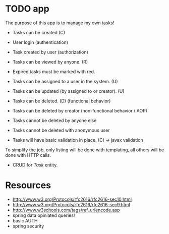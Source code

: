TODO app
========
The purpose of this app is to manage my own tasks!

* Tasks can be created (C)
* User login (authentication)
* Task created by user (authorization)

* Tasks can be viewed by anyone. (R)
* Expired tasks must be marked with red.
* Tasks can be assigned to a user in the system. (U) 
* Tasks can be updated (by assigned to or creator). (U)
* Tasks can be deleted. (D)                (functional behavior)
* Tasks can be deleted by creator          (non-functional behavior / AOP)
* Tasks cannot be deleted by anyone else   
* Tasks cannot be deleted with anonymous user

* Tasks will have basic validation in place. (C) -> javax validation 

To simplify the job, only listing will be done with templating, all others will
be done with HTTP calls.

* CRUD for _Task_ entity.


Resources
=========
* http://www.w3.org/Protocols/rfc2616/rfc2616-sec10.html
* http://www.w3.org/Protocols/rfc2616/rfc2616-sec9.html
* http://www.w3schools.com/tags/ref_urlencode.asp
* spring data opiniated queries!
* basic AUTH
* spring security